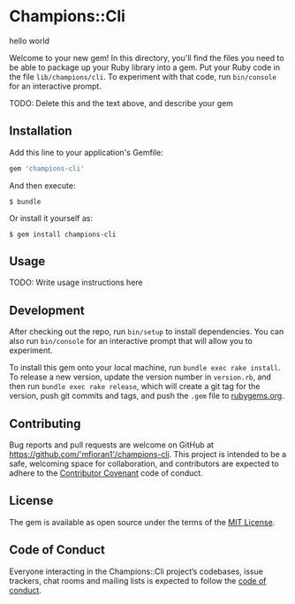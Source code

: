 # Champions::Cli

hello world

Welcome to your new gem! In this directory, you'll find the files you need to be able to package up your Ruby library into a gem. Put your Ruby code in the file `lib/champions/cli`. To experiment with that code, run `bin/console` for an interactive prompt.

TODO: Delete this and the text above, and describe your gem

## Installation

Add this line to your application's Gemfile:

```ruby
gem 'champions-cli'
```

And then execute:

    $ bundle

Or install it yourself as:

    $ gem install champions-cli

## Usage

TODO: Write usage instructions here

## Development

After checking out the repo, run `bin/setup` to install dependencies. You can also run `bin/console` for an interactive prompt that will allow you to experiment.

To install this gem onto your local machine, run `bundle exec rake install`. To release a new version, update the version number in `version.rb`, and then run `bundle exec rake release`, which will create a git tag for the version, push git commits and tags, and push the `.gem` file to [rubygems.org](https://rubygems.org).

## Contributing

Bug reports and pull requests are welcome on GitHub at https://github.com/'mfioran1'/champions-cli. This project is intended to be a safe, welcoming space for collaboration, and contributors are expected to adhere to the [Contributor Covenant](http://contributor-covenant.org) code of conduct.

## License

The gem is available as open source under the terms of the [MIT License](https://opensource.org/licenses/MIT).

## Code of Conduct

Everyone interacting in the Champions::Cli project’s codebases, issue trackers, chat rooms and mailing lists is expected to follow the [code of conduct](https://github.com/'mfioran1'/champions-cli/blob/master/CODE_OF_CONDUCT.md).
